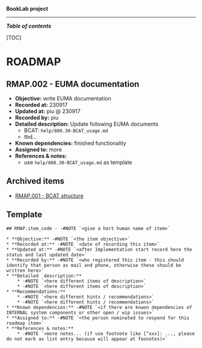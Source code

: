 
**BookLab project**

***

***Table of contents***

[TOC]


# ROADMAP


## RMAP.002 - EUMA documentation

* **Objective:** write EUMA documentation
* **Recorded at:** 230917
* **Updated at:** piu @ 230917
* **Recorded by:** piu
* **Detailed  description:** Update following EUMA documents
    * BCAT: `help/880.30-BCAT_usage.md`
    * tbd...
* **Known dependencies:** finished functionality
* **Assigned to:** more
* **References & notes:**
    * use `help/880.30-BCAT_usage.md` as template












## Archived items

* [RMAP.001 - BCAT structure](version_history/ROADMAP_001.md)











## Template

```
## RMAP.item_code - -#NOTE `<give a hort human name of item>`

* **Objective:** -#NOTE `<the item objective>`
* **Recorded at:** -#NOTE `<date of recording this item>`
* **Updated at:** -#NOTE `<after Implementation start record here the status and last updated date>`
* **Recorded by:** -#NOTE `<who registered this item - this should identify that person as mail and phone, otherwise these should be written here>`
* **Detailed  description:**
    * -#NOTE `<here different items of description>`
    * -#NOTE `<here different items of description>`
* **Recommendations:**
    * -#NOTE `<here different hints / recommendations>`
    * -#NOTE `<here different hints / recommendations>`
* **Known dependencies:** -#NOTE `<if there are knwon dependencies of INTERNAL system components or other open / wip issues>`
* **Assigned to:** -#NOTE `<the person nominated to respond for this roadmap item>`
* **References & notes:**
    * -#NOTE `<more notes... (if use footnote like [^xxx]: ..., please do not mark as list entry because will appear at foonotes)>`

```

